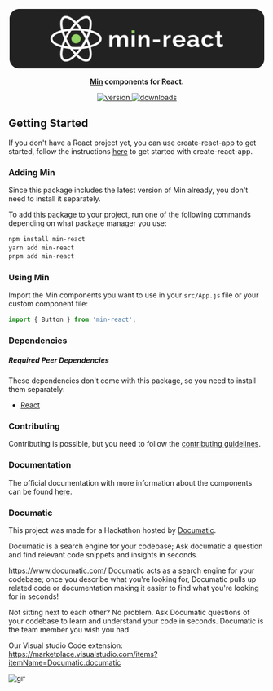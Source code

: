<p align="center">
  <img src="./assets/banner.png" alt="min-react" width="500" />
</p>

<p align="center">
  <b><a href="http://mincss.com/">Min</a> components for React.</b>
</p>

<p align="center">
  <a href="https://www.npmjs.com/package/min-react">
    <img src="https://img.shields.io/npm/v/min-react.svg" alt="version" />
  </a>
  <a href="https://npmjs.org/package/min-react">
    <img src="https://img.shields.io/npm/dm/min-react.svg" alt="downloads" />
  </a>
</p>

## Getting Started

If you don't have a React project yet, you can use create-react-app to get started, follow the instructions [here](https://create-react-app.dev/docs/getting-started/) to get started with create-react-app.

### Adding Min

Since this package includes the latest version of Min already, you don't need to install it separately.

To add this package to your project, run one of the following commands depending on what package manager you use:

```sh
npm install min-react
yarn add min-react
pnpm add min-react
```

### Using Min

Import the Min components you want to use in your `src/App.js` file or your custom component file:

```js
import { Button } from 'min-react';
```

### Dependencies

##### Required Peer Dependencies

These dependencies don't come with this package, so you need to install them separately:

* [React](https://reactjs.org/)

### Contributing

Contributing is possible, but you need to follow the [contributing guidelines](https://github.com/Iliannnn/min-react/blob/main/CONTRIBUTING.md).

### Documentation

The official documentation with more information about the components can be found [here](https://iliannnn.github.io/min-react/).

### Documatic

This project was made for a Hackathon hosted by [Documatic](https://www.documatic.com/).

Documatic is a search engine for your codebase; Ask documatic a question and find relevant code snippets and insights in seconds.

https://www.documatic.com/
Documatic acts as a search engine for your codebase; once you describe what you're looking for, Documatic pulls up related code or documentation making it easier to find what you're looking for in seconds!

Not sitting next to each other? No problem. Ask Documatic questions of your codebase to learn and understand your code in seconds. Documatic is the team member you wish you had

Our Visual studio Code extension: https://marketplace.visualstudio.com/items?itemName=Documatic.documatic

![gif](https://cdn.discordapp.com/attachments/926110059782615071/1037404343470661713/Documatic_sh6hrz.gif)